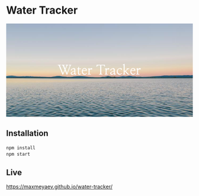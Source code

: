 # Water Tracker

![](img/Water_Tracker-2.png)
## Installation

```javascript
npm install
npm start
```

## Live
https://maxmeyaev.github.io/water-tracker/
